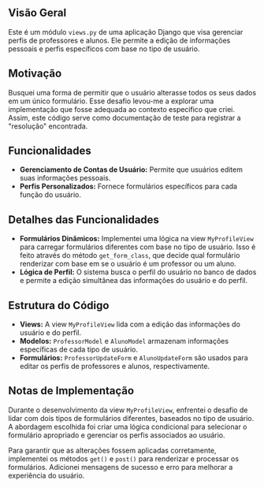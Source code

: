 ## Visão Geral

Este é um módulo `views.py` de uma aplicação Django que visa gerenciar perfis de professores e alunos. Ele permite a edição de informações pessoais e perfis específicos com base no tipo de usuário.

## Motivação

Busquei uma forma de permitir que o usuário alterasse todos os seus dados em um único formulário. Esse desafio levou-me a explorar uma implementação que fosse adequada ao contexto específico que criei. Assim, este código serve como documentação de teste para registrar a "resolução" encontrada.

## Funcionalidades

- **Gerenciamento de Contas de Usuário:** Permite que usuários editem suas informações pessoais.
- **Perfis Personalizados:** Fornece formulários específicos para cada função do usuário.

## Detalhes das Funcionalidades

- **Formulários Dinâmicos:** Implementei uma lógica na view `MyProfileView` para carregar formulários diferentes com base no tipo de usuário. Isso é feito através do método `get_form_class`, que decide qual formulário renderizar com base em se o usuário é um professor ou um aluno.
- **Lógica de Perfil:** O sistema busca o perfil do usuário no banco de dados e permite a edição simultânea das informações do usuário e do perfil.

## Estrutura do Código

- **Views:** A view `MyProfileView` lida com a edição das informações do usuário e do perfil.
- **Modelos:** `ProfessorModel` e `AlunoModel` armazenam informações específicas de cada tipo de usuário.
- **Formulários:** `ProfessorUpdateForm` e `AlunoUpdateForm` são usados para editar os perfis de professores e alunos, respectivamente.

## Notas de Implementação

Durante o desenvolvimento da view `MyProfileView`, enfrentei o desafio de lidar com dois tipos de formulários diferentes, baseados no tipo de usuário. A abordagem escolhida foi criar uma lógica condicional para selecionar o formulário apropriado e gerenciar os perfis associados ao usuário.

Para garantir que as alterações fossem aplicadas corretamente, implementei os métodos `get()` e `post()` para renderizar e processar os formulários. Adicionei mensagens de sucesso e erro para melhorar a experiência do usuário.

